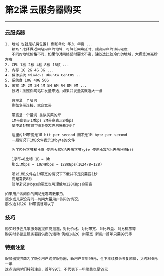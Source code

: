 # 第2课 云服务器购买
______________________________________________________

### 云服务器

    1. 地域(也就是机房位置) 例如华北 华东 华南 ...  
       技巧：选择靠近网站用户的地域，可降低网络延时、提高用户的访问速度
       不同的地域价格不同，如果你对网络延时要求不高，建议选比较冷门的地域，大概慢30毫秒左右
    2. CPU 1核 2核 4核 8核 16核 ...
    3. 内存 1G 2G 4G 8G ...  
    4. 操作系统 Windows Ubuntu CentOS ... 
    5. 系统盘 10G 40G 50G
    5. 带宽 1M 2M 3M 4M 5M 6M 7M 8M 9M ... 
       技巧：按照你网站并发量来选，如果并发量高就选大一点
       
       宽带是一个名词
       例如宽带连接、家庭宽带
       
       带宽是一个量词 类似买菜的斤
       1M带宽表示1Mbps 2M带宽表示2Mbps
       是不是1M带宽下载1MB文件只需要1秒？
    
       这里的1M带宽是1M bit per second 而不是1M byte per second
       一般情况下1MB文件表示1Mbyte的文件
       
       为了区分字节和比特 使用大写的B表示字节byte 使用小写的b表示比特bit
   
       1字节=8比特 1B = 8b 
       那么1Mbps = 1024Kbps = 128KBps(1024/8=128)
       
       所以1MB文件在1M带宽的情况下下载并不是只需要1秒
       而是需要8秒
       简单来说1Mbps的带宽也可理解为128KBps的带宽
    
    如果用户访问你的网站是零零散散的，
    很少或几乎没有同一时间大量用户访问的情况，
    那么选1核2G 1M带宽就可以了
    
### 技巧

    购买时多去几家服务器提供商逛逛，对比价格、对比带宽、对比云盘、对比机房等
    购买时多留意服务器提供商的活动 例如1核2G 1M带宽 新用户首年只需99元等
    
### 特别注意

    服务器提供商为了吸引用户购买服务器，新用户首年99元，但下年续费会恢复原价，大约800元一年
    这点请同学们特别注意，首年99元，不代表下一年续费也是99元
    

